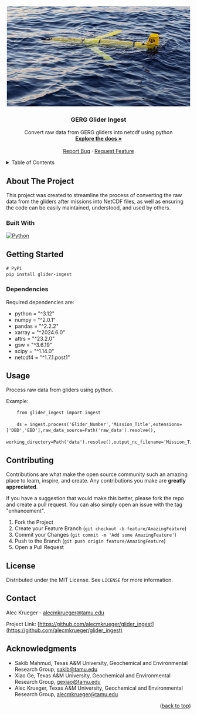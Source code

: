 <a id="readme-top"></a>

<!-- PROJECT LOGO -->
<br />
<div align="center">
  <a href="https://github.com/alecmkrueger/glider_ingest">
    <img src="https://github.com/alecmkrueger/project_images/blob/main/TAMU-GERG-Glider.jpg?raw=true" alt="Logo" width="500" height="272">
  </a>

<h3 align="center">GERG Glider Ingest</h3>

  <p align="center">
    Convert raw data from GERG gliders into netcdf using python
    <br />
    <a href="https://github.com/alecmkrueger/glider_ingest"><strong>Explore the docs »</strong></a>
    <br />
    <br />
    <a href="https://github.com/alecmkrueger/glider_ingest/issues/new?labels=bug&template=bug-report---.md">Report Bug</a>
    ·
    <a href="https://github.com/alecmkrueger/glider_ingest/issues/new?labels=enhancement&template=feature-request---.md">Request Feature</a>
  </p>
</div>



<!-- TABLE OF CONTENTS -->
<details>
  <summary>Table of Contents</summary>
  <ol>
    <li>
      <a href="#about-the-project">About The Project</a>
      <ul>
        <li><a href="#built-with">Built With</a></li>
      </ul>
    </li>
    <li>
      <a href="#getting-started">Getting Started</a>
      <ul>
        <li><a href="#dependencies">Dependencies</a></li>
        <li><a href="#installation">Installation</a></li>
      </ul>
    </li>
    <li><a href="#usage">Usage</a></li>
    <li><a href="#contributing">Contributing</a></li>
    <li><a href="#license">License</a></li>
    <li><a href="#contact">Contact</a></li>
    <li><a href="#acknowledgments">Acknowledgments</a></li>
  </ol>
</details>



<!-- ABOUT THE PROJECT -->
## About The Project

This project was created to streamline the process of converting the raw data from the gliders after missions into NetCDF files, 
as well as ensuring the code can be easily maintained, understood, and used by others.



### Built With

[![Python][Python]][Python-url]



<!-- GETTING STARTED -->
## Getting Started

```
# PyPi
pip install glider-ingest
```

### Dependencies

Required dependencies are:
* python = "^3.12"
* numpy = "^2.0.1"
* pandas = "^2.2.2"
* xarray = "^2024.6.0"
* attrs = "^23.2.0"
* gsw = "^3.6.19"
* scipy = "^1.14.0"
* netcdf4 = "^1.7.1.post1"


<!-- USAGE EXAMPLES -->
## Usage

Process raw data from gliders using python.

Example:

```
    from glider_ingest import ingest

    ds = ingest.process('Glider_Number','Mission_Title',extensions=['DBD','EBD'],raw_data_source=Path('raw_data').resolve(),
                        working_directory=Path('data').resolve(),output_nc_filename='Mission_Title_Glider_Number.nc',return_ds=True)
```


<!-- CONTRIBUTING -->
## Contributing

Contributions are what make the open source community such an amazing place to learn, inspire, and create. Any contributions you make are **greatly appreciated**.

If you have a suggestion that would make this better, please fork the repo and create a pull request. You can also simply open an issue with the tag "enhancement".

1. Fork the Project
2. Create your Feature Branch (`git checkout -b feature/AmazingFeature`)
3. Commit your Changes (`git commit -m 'Add some AmazingFeature'`)
4. Push to the Branch (`git push origin feature/AmazingFeature`)
5. Open a Pull Request



<!-- LICENSE -->
## License

Distributed under the MIT License. See `LICENSE` for more information.



<!-- CONTACT -->
## Contact

Alec Krueger - alecmkrueger@tamu.edu

Project Link: [https://github.com/alecmkrueger/glider_ingest](https://github.com/alecmkrueger/glider_ingest)



<!-- ACKNOWLEDGMENTS -->
## Acknowledgments

* Sakib Mahmud, Texas A&M University, Geochemical and Environmental Research Group, sakib@tamu.edu
* Xiao Ge, Texas A&M University, Geochemical and Environmental Research Group, gexiao@tamu.edu
* Alec Krueger, Texas A&M University, Geochemical and Environmental Research Group, alecmkrueger@tamu.edu

<p align="right">(<a href="#readme-top">back to top</a>)</p>



<!-- MARKDOWN LINKS & IMAGES -->
<!-- https://www.markdownguide.org/basic-syntax/#reference-style-links -->
[contributors-shield]: https://img.shields.io/github/contributors/alecmkrueger/glider_ingest.svg?style=for-the-badge
[contributors-url]: https://github.com/alecmkrueger/glider_ingest/graphs/contributors
[forks-shield]: https://img.shields.io/github/forks/alecmkrueger/glider_ingest.svg?style=for-the-badge
[forks-url]: https://github.com/alecmkrueger/glider_ingest/network/members
[stars-shield]: https://img.shields.io/github/stars/alecmkrueger/glider_ingest.svg?style=for-the-badge
[stars-url]: https://github.com/alecmkrueger/glider_ingest/stargazers
[issues-shield]: https://img.shields.io/github/issues/alecmkrueger/glider_ingest.svg?style=for-the-badge
[issues-url]: https://github.com/alecmkrueger/glider_ingest/issues
[license-shield]: https://img.shields.io/github/license/alecmkrueger/glider_ingest.svg?style=for-the-badge
[license-url]: https://github.com/alecmkrueger/glider_ingest/LICENSE
[linkedin-shield]: https://img.shields.io/badge/-LinkedIn-black.svg?style=for-the-badge&logo=linkedin&colorB=555
[linkedin-url]: https://linkedin.com/in/aleckrueger
[Python]: https://img.shields.io/badge/python-000000?&logo=python
[Python-url]: https://www.python.org/